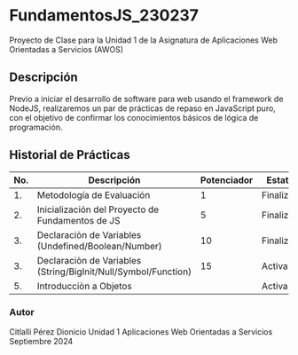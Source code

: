 # FundamentosJS_230237
Proyecto de Clase para la Unidad 1 de la Asignatura de Aplicaciones Web Orientadas a Servicios (AWOS)


## Descripción
Previo a iniciar el desarrollo de software para web usando el framework de NodeJS, realizaremos un par de prácticas de repaso en JavaScript puro, con el objetivo de confirmar los conocimientos básicos de lógica de programación.


## Historial de Prácticas
 |No.| Descripción|Potenciador| Estatus|
 |--|--|--|--|
 |1.| Metodología de Evaluación|1|Finalizada|
 |2.| Inicialización del Proyecto de Fundamentos de JS|5|Finalizada|
 |3.|Declaraciòn de Variables (Undefined/Boolean/Number)|10|Finalizada|
 |3.|Declaraciòn de Variables (String/BigInit/Null/Symbol/Function)|15| Activa|
 |5.|Introducciòn a Objetos|| Activa|

### Autor
Citlalli Pérez Dionicio
Unidad 1
Aplicaciones Web Orientadas a Servicios
Septiembre 2024

